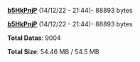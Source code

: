 [**b5HkPnjP**](/data/b5HkPnjP.txt) (14/12/22 - 21:44)- 88893 bytes

[**b5HkPnjP**](/data/b5HkPnjP.txt) (14/12/22 - 21:44)- 88893 bytes

**Total Datas**: 9004

**Total Size**: 54.46 MB / 54.5 MB